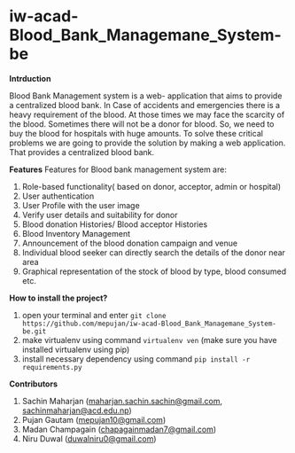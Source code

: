 # iw-acad-Blood_Bank_Managemane_System-be


**Intrduction**

Blood Bank Management system is a web- application that aims to provide a centralized blood bank.
In Case of accidents and emergencies there is a heavy requirement of the  blood. At those times we may face the scarcity of the blood.  Sometimes there will not be a donor for blood. So, we need to buy the blood for hospitals with huge amounts. To solve these critical problems we are going to provide the solution by making a web application. That provides a centralized blood bank.

**Features**
Features for Blood bank management system are:
1. Role-based functionality( based on donor, acceptor, admin or hospital)
2. User authentication
3. User Profile with the user image
4. Verify user details and suitability for donor
5. Blood donation Histories/ Blood acceptor Histories
6. Blood Inventory Management
7. Announcement of the blood donation campaign and venue
8. Individual blood seeker can directly search the details of the donor near area
10. Graphical representation of the stock of blood by type, blood consumed etc.

**How to install the project?**
1. open your terminal and enter `git clone https://github.com/mepujan/iw-acad-Blood_Bank_Managemane_System-be.git`
2. make virtualenv using command `virtualenv ven` (make sure you have installed virtualenv using pip)
3. install necessary dependency using command `pip install -r requirements.py`


**Contributors**
1. Sachin Maharjan (maharjan.sachin.sachin@gmail.com, sachinmaharjan@acd.edu.np)
2. Pujan Gautam (mepujan10@gmail.com)
3. Madan Champagain (chapagainmadan7@gmail.com)
4. Niru Duwal (duwalniru0@gmail.com)


